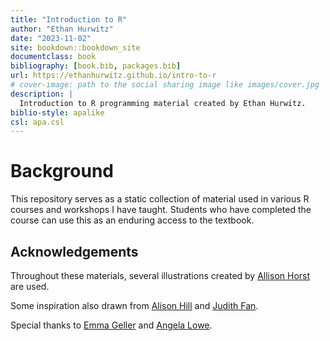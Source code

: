 ```yaml
--- 
title: "Introduction to R"
author: "Ethan Hurwitz"
date: "2023-11-02"
site: bookdown::bookdown_site
documentclass: book
bibliography: [book.bib, packages.bib]
url: https://ethanhurwitz.github.io/intro-to-r
# cover-image: path to the social sharing image like images/cover.jpg
description: |
  Introduction to R programming material created by Ethan Hurwitz.
biblio-style: apalike
csl: apa.csl
---
```


# Background

This repository serves as a static collection of material used in various R courses and workshops I have taught. Students who have completed the course can use this as an enduring access to the textbook.

## Acknowledgements

Throughout these materials, several illustrations created by [Allison Horst](https://www.allisonhorst.com/) are used.

Some inspiration also drawn from [Alison Hill](https://www.apreshill.com/about/) and [Judith Fan](https://psyc60.github.io/).

Special thanks to [Emma Geller](https://www.lime-lab-ucsd.com/) and [Angela Lowe](https://profiles.ucsd.edu/angela.lowe).

